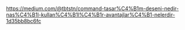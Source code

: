 
https://medium.com/@tbtstn/command-tasar%C4%B1m-deseni-nedir-nas%C4%B1l-kullan%C4%B1l%C4%B1r-avantajlar%C4%B1-nelerdir-1d35bb8bc6fc
